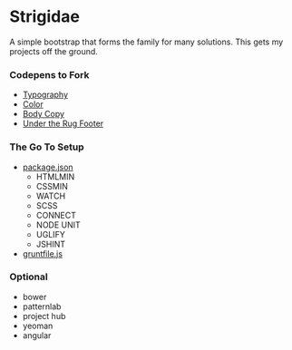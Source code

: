 Strigidae
=======

A simple bootstrap that forms the family for many solutions. This gets my projects off the ground.


### Codepens to Fork
* [Typography](http://codepen.io/bmuenzenmeyer/pen/tsnqi)
* [Color](http://codepen.io/bmuenzenmeyer/pen/hpeAa)
* [Body Copy](http://codepen.io/bmuenzenmeyer/pen/qpFzi)
* [Under the Rug Footer](http://codepen.io/bmuenzenmeyer/pen/kIhdB)

### The Go To Setup

* [package.json]()
   * HTMLMIN
   * CSSMIN
   * WATCH
   * SCSS
   * CONNECT
   * NODE UNIT
   * UGLIFY
   * JSHINT
* [gruntfile.js]()

### Optional

* bower
* patternlab
* project hub
* yeoman
* angular

